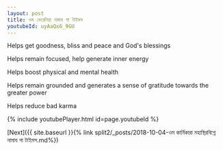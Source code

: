 ```yaml
---
layout: post
title: ওম ভেরেনিয়া নামায গা টাইমস
youtubeId: uyAaQx6_9GU
---
```

 
 
Helps get goodness, bliss and peace and God's blessings
 
Helps remain focused, help generate inner energy 
 
Helps boost physical and mental health 
 
Helps remain grounded and generates a sense of gratitude towards the greater power 
 
Helps reduce bad karma
 
 
 
 


{% include youtubePlayer.html id=page.youtubeId %}
 
[Next]({{ site.baseurl }}{% link  split2/_posts/2018-10-04-ওম কার্নিকারা মহাস্থিরবিগ্নে নামায গা টাইমস.md%})
 
